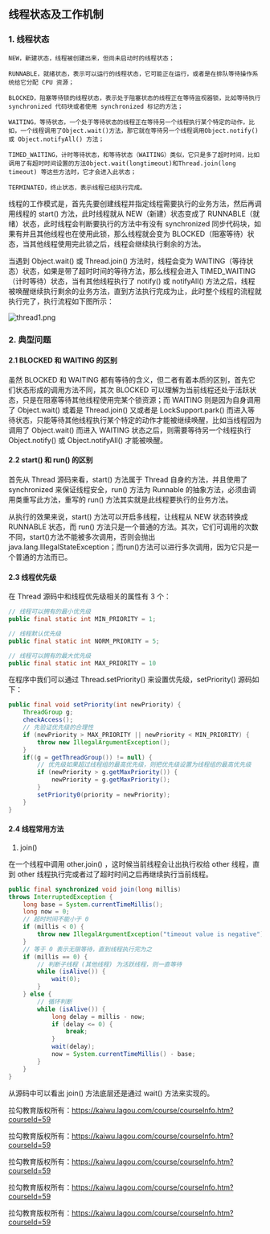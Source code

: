 ## 线程状态及工作机制

### 1.  线程状态

```
NEW，新建状态，线程被创建出来，但尚未启动时的线程状态；

RUNNABLE，就绪状态，表示可以运行的线程状态，它可能正在运行，或者是在排队等待操作系统给它分配 CPU 资源；

BLOCKED，阻塞等待锁的线程状态，表示处于阻塞状态的线程正在等待监视器锁，比如等待执行 synchronized 代码块或者使用 synchronized 标记的方法； 

WAITING，等待状态，一个处于等待状态的线程正在等待另一个线程执行某个特定的动作，比如，一个线程调用了Object.wait()方法，那它就在等待另一个线程调用Object.notify() 或 Object.notifyAll() 方法；

TIMED_WAITING，计时等待状态，和等待状态（WAITING）类似，它只是多了超时时间，比如调用了有超时时间设置的方法Object.wait(longtimeout)和Thread.join(long timeout) 等这些方法时，它才会进入此状态；

TERMINATED，终止状态，表示线程已经执行完成。
```

线程的工作模式是，首先先要创建线程并指定线程需要执行的业务方法，然后再调用线程的 start() 方法，此时线程就从 NEW（新建）状态变成了 RUNNABLE（就绪）状态，此时线程会判断要执行的方法中有没有 synchronized 同步代码块，如果有并且其他线程也在使用此锁，那么线程就会变为 BLOCKED（阻塞等待）状态，当其他线程使用完此锁之后，线程会继续执行剩余的方法。

当遇到 Object.wait() 或 Thread.join() 方法时，线程会变为 WAITING（等待状态）状态，如果是带了超时时间的等待方法，那么线程会进入 TIMED_WAITING（计时等待）状态，当有其他线程执行了 notify() 或 notifyAll() 方法之后，线程被唤醒继续执行剩余的业务方法，直到方法执行完成为止，此时整个线程的流程就执行完了，执行流程如下图所示：

![thread1.png](/pic/thread1.png)

### 2. 典型问题

#### 2.1 BLOCKED 和 WAITING 的区别

虽然 BLOCKED 和 WAITING 都有等待的含义，但二者有着本质的区别，首先它们状态形成的调用方法不同，其次 BLOCKED 可以理解为当前线程还处于活跃状态，只是在阻塞等待其他线程使用完某个锁资源；而 WAITING 则是因为自身调用了 Object.wait() 或着是 Thread.join() 又或者是 LockSupport.park() 而进入等待状态，只能等待其他线程执行某个特定的动作才能被继续唤醒，比如当线程因为调用了 Object.wait() 而进入 WAITING 状态之后，则需要等待另一个线程执行 Object.notify() 或 Object.notifyAll() 才能被唤醒。

#### 2.2 start() 和 run() 的区别

首先从 Thread 源码来看，start() 方法属于 Thread 自身的方法，并且使用了 synchronized 来保证线程安全，run() 方法为 Runnable 的抽象方法，必须由调用类重写此方法，重写的 run() 方法其实就是此线程要执行的业务方法。

从执行的效果来说，start() 方法可以开启多线程，让线程从 NEW 状态转换成 RUNNABLE 状态，而 run() 方法只是一个普通的方法。其次，它们可调用的次数不同，start()方法不能被多次调用，否则会抛出java.lang.IllegalStateException；而run()方法可以进行多次调用，因为它只是一个普通的方法而已。

#### 2.3 线程优先级

在 Thread 源码中和线程优先级相关的属性有 3 个：

```java
// 线程可以拥有的最小优先级
public final static int MIN_PRIORITY = 1;

// 线程默认优先级
public final static int NORM_PRIORITY = 5;

// 线程可以拥有的最大优先级
public final static int MAX_PRIORITY = 10
```

在程序中我们可以通过 Thread.setPriority() 来设置优先级，setPriority() 源码如下：

```java
public final void setPriority(int newPriority) {
    ThreadGroup g;
    checkAccess();
    // 先验证优先级的合理性
    if (newPriority > MAX_PRIORITY || newPriority < MIN_PRIORITY) {
        throw new IllegalArgumentException();
    }
    if((g = getThreadGroup()) != null) {
        // 优先级如果超过线程组的最高优先级，则把优先级设置为线程组的最高优先级
        if (newPriority > g.getMaxPriority()) {
            newPriority = g.getMaxPriority();
        }
        setPriority0(priority = newPriority);
    }
}
```

#### 2.4 线程常用方法

1. join()

在一个线程中调用 other.join() ，这时候当前线程会让出执行权给 other 线程，直到 other 线程执行完或者过了超时时间之后再继续执行当前线程。

```java
public final synchronized void join(long millis)
throws InterruptedException {
    long base = System.currentTimeMillis();
    long now = 0;
    // 超时时间不能小于 0
    if (millis < 0) {
        throw new IllegalArgumentException("timeout value is negative");
    }
    // 等于 0 表示无限等待，直到线程执行完为之
    if (millis == 0) {
        // 判断子线程 (其他线程) 为活跃线程，则一直等待
        while (isAlive()) {
            wait(0);
        }
    } else {
        // 循环判断
        while (isAlive()) {
            long delay = millis - now;
            if (delay <= 0) {
                break;
            }
            wait(delay);
            now = System.currentTimeMillis() - base;
        }
    }
}
```

从源码中可以看出 join() 方法底层还是通过 wait() 方法来实现的。



拉勾教育版权所有：https://kaiwu.lagou.com/course/courseInfo.htm?courseId=59


拉勾教育版权所有：https://kaiwu.lagou.com/course/courseInfo.htm?courseId=59



拉勾教育版权所有：https://kaiwu.lagou.com/course/courseInfo.htm?courseId=59

拉勾教育版权所有：https://kaiwu.lagou.com/course/courseInfo.htm?courseId=59

拉勾教育版权所有：https://kaiwu.lagou.com/course/courseInfo.htm?courseId=59